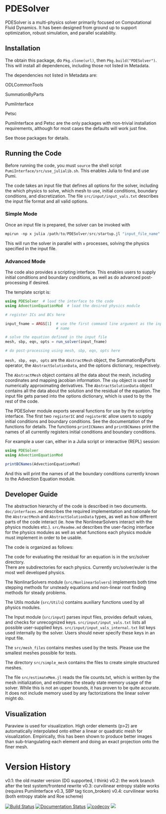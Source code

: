 # PDESolver
PDESolver is a multi-physics solver primarily focused on Computational Fluid
Dynamics.  It has been designed from ground up to support optimization,
robust simulation, and parallel scalability.

## Installation
The obtain this package, do `Pkg.clone(url)`, then `Pkg.build("PDESolver")`.  This will install all dependences, including those not listed in Metadata.

The dependencies not listed in Metadata are:

ODLCommonTools

SummationByParts

PumiInterface

Petsc

PumiInterface and Petsc are the only packages with non-trivial installation requirements, although for most cases the defaults will work just fine.

See those packages for details.


## Running the Code
Before running the code, you must `source` the shell script
`PumiInterface/src/use_julialib.sh`.  This enables Julia to find and use Pumi.

The code takes an input file that defines all options for the solver, including
the which physics to solve, which mesh to use, initial conditions,
boundary conditions, and discretization.  The file `src/input/input_vals.txt`
describes the input file format and all valid options.

### Simple Mode
Once an input file is prepared, the solver can be invoked with

```julia
mpirun -np x julia /path/to/PDESolver/src/startup.jl "input_file_name"
```

This will run the solver in parallel with `x` processes, solving the physics
specified in the input file.

### Advanced Mode
The code also provides a scripting interface.  This enables users to supply
initial conditions and boundary conditions, as well as do advanced
post-processing if desired.

The template script is:

```julia
using PDESolver  # load the interface to the code
using AdvectionEquationMod  # load the desired physics module

# register ICs and BCs here

input_fname = ARGS[1]  # use the first command line argument as the input file
                       # name

# solve the equation defined in the input file
mesh, sbp, eqn, opts = run_solver(input_fname)

# do post-processing using mesh, sbp, eqn, opts here

```

`mesh, sbp, eqn, opts` are the `AbstractMesh` object, the SummationByParts operator, the `AbstractSolutionData`, and the options dictionary, respectively.

The `AbstractMesh` object contains all the data about the mesh, including
coordinates and mapping jacobian information.  The `sbp` object is used for
numerically approximating derivatives. The `AbstractSolutionData` object contains
all the data about the solution and the residual of the equation.  The input
file gets parsed into the options dictionary, which is used to by the rest of
the code.

The PDESolver module exports several functions for use by the scripting
interface.  The first two `registerIC` and `registerBC` allow users to supply
initial conditions and boundary conditions.  See the documentation of the
functions for details.  The functions `printICNames` and `printBCNames` print
the names of all currently registers initial conditions and boundary conditions.

For example a user can, either in a Julia script or interactive (REPL) session:
```julia
using PDESolver
using AdvectionEquationMod

printBCNames(AdvectionEquationMod)
```

And this will print the names of all the boundary conditions currently known
to the Advection Equation module.

## Developer Guide

The abstraction hierarchy of the code is described in two documents.
`doc/interfaces.md` describes the required implementation and rationale for
the `AbstractMesh` and `AbstractSolutionData` types, as well as how different
parts of the code interact (ie. how the NonlinearSolvers interact with the
physics modules etc.).  `src/Readme.md` describes the user-facing interface
for the physics modules as well as what functions each physics module must
implement in order to be usable.

The code is organized as follows:

The code for evaluating the residual for an equation is in the src/solver directory.  
There are subdirectories for each physics.  Currently src/solver/euler is the most well developed physics.

The NonlinarSolvers module (`src/NonlinearSolvers`) implements both
time stepping methods for unsteady equations and non-linear root finding methods for steady problems.

The Utils module (`src/Utils`) contains auxiliary functions used by all
 physics modules.

The Input module (`src/input`) parses input files, provides default values,
and checks for unrecognized keys.  `src/input/input_vals.txt` lists all
possible user-supplied keys. `src/input/input_vals_internal.txt` list keys
used internally by the solver.  Users should never specify these keys in an
input file.

The `src/mesh_files` contains meshes used by the tests.  Please use the
smallest meshes possible for tests.

The directory `src/simple_mesh` contains the files to create simple structured meshes.

The file `src/estimateMem.jl` reads the file counts.txt, which is written by the mesh initialization, and estimates the steady state memory usage of the solver.
While this is not an upper bounds, it has proven to be quite accurate.  It does not include memory used by any factorizations the linear solver might do.


## Visualization
Paraview is used for visualization.  High order elements (p>2) are automatically
interpolated onto either a linear or quadratic mesh for visualization.
Empirically, this has been shown to produce better images than
sub-triangulating each element and doing an exact projection onto the finer
mesh.

# Version History
v0.1: the old master version (DG supported, I think)
v0.2: the work branch after the test system/frontend rewrite
v0.3: curvilinear entropy stable works (requires PumiInterface v0.3, SBP tag ticon_broken)
v0.4: curvilinear works (both entropy stable and Roe scheme)

[![Build Status](https://travis-ci.org/OptimalDesignLab/PDESolver.jl.svg)](https://travis-ci.org/OptimalDesignLab/PDESolver.jl)
[![Documentation Status](https://readthedocs.org/projects/pdesolverjl/badge/?version=latest)](https://readthedocs.org/projects/pdesolverjl/?badge=latest)
[![codecov](https://codecov.io/gh/OptimalDesignLab/PDESolver.jl/branch/master/graph/badge.svg)](https://codecov.io/gh/OptimalDesignLab/PDESolver.jl)
[![](https://img.shields.io/badge/docs-stable-blue.svg)](www.optimialdesignlab.com/PDESolver.jl)

[//]: # (for some reason the webite is hosted at optimaldesignlab.com instead of github)

